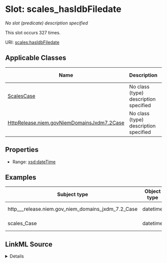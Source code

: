 

# Slot: scales_hasIdbFiledate


_No slot (predicate) description specified_






This slot occurs 327 times.


URI: [scales:hasIdbFiledate](http://schemas.scales-okn.org/rdf/scales#hasIdbFiledate)



<!-- no inheritance hierarchy -->





## Applicable Classes

| Name | Description | Modifies Slot |
| --- | --- | --- |
| [ScalesCase](../classes/ScalesCase.md) | No class (type) description specified |  yes  |
| [HttpRelease.niem.govNiemDomainsJxdm7.2Case](../classes/HttpRelease.niem.govNiemDomainsJxdm7.2Case.md) | No class (type) description specified |  yes  |







## Properties

* Range: [xsd:dateTime](http://www.w3.org/2001/XMLSchema#dateTime)






## Examples

| Subject type | Object type | Example subject | Example object | Occurrences |
| --- | --- | --- | --- | --- |
| http___release.niem.gov_niem_domains_jxdm_7.2_Case | datetime | scales:/CaseCivil | 2016-04-29T00:00:00 | 327 |
| scales_Case | datetime | scales:/CaseCivil | 2016-04-29T00:00:00 | 327 |




## LinkML Source

<details>

```yaml
name: scales_hasIdbFiledate
annotations:
  count:
    tag: count
    value: 327
description: No slot (predicate) description specified
examples:
- object:
    example_object: '2016-04-29T00:00:00'
    example_object_type: datetime
    example_predicate: scales:hasIdbFiledate
    example_subject: scales:/CaseCivil
    example_subject_type: http___release.niem.gov_niem_domains_jxdm_7.2_Case
- object:
    example_object: '2016-04-29T00:00:00'
    example_object_type: datetime
    example_predicate: scales:hasIdbFiledate
    example_subject: scales:/CaseCivil
    example_subject_type: scales_Case
from_schema: scales-kg
rank: 1000
slot_uri: scales:hasIdbFiledate
alias: scales_hasIdbFiledate
domain_of:
- http___release.niem.gov_niem_domains_jxdm_7.2_Case
- scales_Case
range: datetime

```
</details>